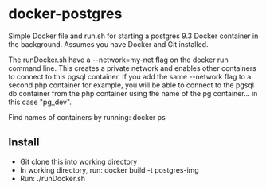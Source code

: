 # docker-postgres

Simple Docker file and run.sh for starting a postgres 9.3 Docker container in the background. Assumes you have Docker and Git installed.

The runDocker.sh have a --network=my-net flag on the docker run command line. This creates a private network and enables other containers to connect to this pgsql container. If you add the same --network flag to a second php container for example, you will be able to connect to the pgsql db container from the php container using the name of the pg container... in this case "pg_dev". 

Find names of containers by running: docker ps

## Install

 * Git clone this into working directory
 * In working directory, run: docker build -t postgres-img
 * Run: ./runDocker.sh
